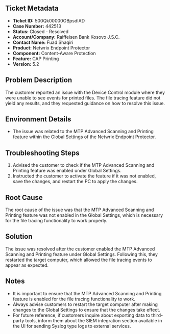 ## Ticket Metadata
- **Ticket ID:** 500Qk00000OBpsdIAD
- **Case Number:** 442513
- **Status:** Closed - Resolved
- **Account/Company:** Raiffeisen Bank Kosovo J.S.C.
- **Contact Name:** Fuad Shaqiri
- **Product:** Netwrix Endpoint Protector
- **Component:** Content-Aware Protection
- **Feature:** CAP Printing
- **Version:** 5.2

## Problem Description
The customer reported an issue with the Device Control module where they were unable to see events for printed files. The file tracing feature did not yield any results, and they requested guidance on how to resolve this issue.

## Environment Details
- The issue was related to the MTP Advanced Scanning and Printing feature within the Global Settings of the Netwrix Endpoint Protector.

## Troubleshooting Steps
1. Advised the customer to check if the MTP Advanced Scanning and Printing feature was enabled under Global Settings.
2. Instructed the customer to activate the feature if it was not enabled, save the changes, and restart the PC to apply the changes.

## Root Cause
The root cause of the issue was that the MTP Advanced Scanning and Printing feature was not enabled in the Global Settings, which is necessary for the file tracing functionality to work properly.

## Solution
The issue was resolved after the customer enabled the MTP Advanced Scanning and Printing feature under Global Settings. Following this, they restarted the target computer, which allowed the file tracing events to appear as expected.

## Notes
- It is important to ensure that the MTP Advanced Scanning and Printing feature is enabled for the file tracing functionality to work.
- Always advise customers to restart the target computer after making changes to the Global Settings to ensure that the changes take effect.
- For future reference, if customers inquire about exporting data to third-party tools, inform them about the SIEM integration section available in the UI for sending Syslog type logs to external services.